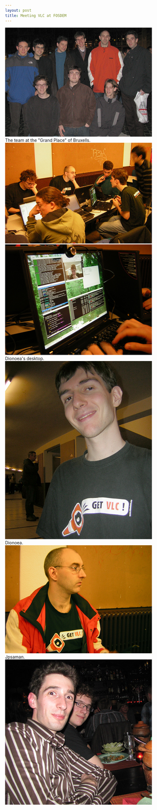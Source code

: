 ```yaml
---
layout: post
title: Meeting VLC at FOSDEM
---
```


<img src="/assets/images/blog/Salon/FOSDEM2008/IMG_0427.jpg" alt="" />  
The team at the "Grand Place" of Bruxells.  
  
<img src="/assets/images/blog/Salon/FOSDEM2008/DSCN7725.jpg" alt="" />  
  
<img src="/assets/images/blog/Salon/FOSDEM2008/DSCN7728.jpg" alt="" />  
Dionoea's desktop.  
  
<img src="/assets/images/blog/Salon/FOSDEM2008/DSCN7733.jpg" alt="" />  
Dionoea.  
  
<img src="/assets/images/blog/Salon/FOSDEM2008/DSCN7736.jpg" alt="" />  
Jpsaman.  
  
<img src="/assets/images/blog/Salon/FOSDEM2008/IMG_0430.jpg" alt="" />